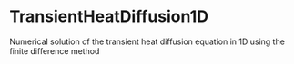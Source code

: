 # TransientHeatDiffusion1D
Numerical solution of the transient heat diffusion equation in 1D using the finite difference method

